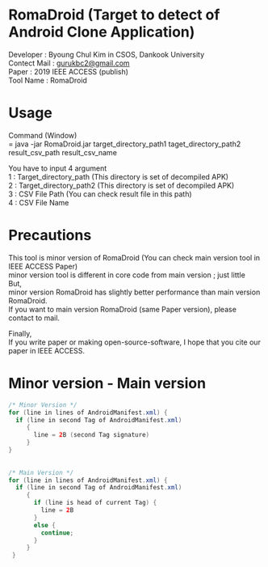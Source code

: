 # RomaDroid (Target to detect of Android Clone Application)

Developer : Byoung Chul Kim in CSOS, Dankook University  
Contect Mail : gurukbc2@gmail.com  
Paper : 2019 IEEE ACCESS (publish)  
Tool Name : RomaDroid  

# Usage  
  
  Command (Window)  
  = java -jar RomaDroid.jar target_directory_path1 taget_directory_path2 result_csv_path result_csv_name  
  
  You have to input 4 argument  
  1 : Target_directory_path (This directory is set of decompiled APK)  
  2 : Target_directory_path2 (This directory is set of decompiled APK)  
  3 : CSV File Path (You can check result file in this path)  
  4 : CSV File Name  
  
# Precautions 

This tool is minor version of RomaDroid (You can check main version tool in IEEE ACCESS Paper)  
minor version tool is different in core code from main version ; just little  
But,  
minor version RomaDroid has slightly better performance than main version RomaDroid.  
If you want to main version RomaDroid (same Paper version), please contact to mail.  
  
Finally,  
If you write paper or making open-source-software, I hope that you cite our paper in IEEE ACCESS.

# Minor version - Main version  

```java
/* Minor Version */  
for (line in lines of AndroidManifest.xml) {  
  if (line in second Tag of AndroidManifest.xml)   
     {  
       line = 2B (second Tag signature)  
     }  
}  
  
  
/* Main Version */  
for (line in lines of AndroidManifest.xml) {  
  if (line in second Tag of AndroidManifest.xml)   
     {  
       if (line is head of current Tag) {  
         line = 2B  
       }  
       else {  
         continue;  
       }  
     }  
 }  
         
```

